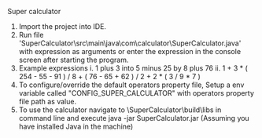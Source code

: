 Super calculator

1. Import the project into IDE. 
2. Run file 'SuperCalculator\src\main\java\com\calculator\SuperCalculator.java' with expression as arguments or enter the expression in the console screen after starting the program.
3. Example expressions 
	i. 1 plus 3 into 5 minus 25 by 8 plus 76
	ii. 1 + 3 * ( 254 - 55 - 91 ) / 8 + ( 76 - 65 + 62 ) / 2 + 2 * ( 3 / 9 * 7 )
4. To configure/override the default operators property file, Setup a env variable called "CONFIG_SUPER_CALCULATOR" with operators property file path as value.
5. To use the calculator navigate to  \SuperCalculator\build\libs in command line and execute java -jar SuperCalculator.jar (Assuming you have installed Java in the machine)